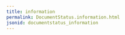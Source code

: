 ```yaml
---
title: information
permalink: DocumentStatus.information.html
jsonid: documentstatus_information
---
```

